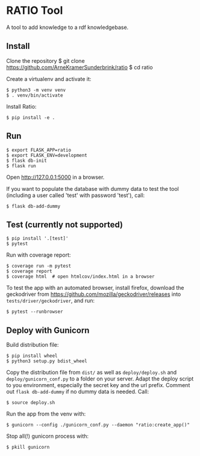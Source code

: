 RATIO Tool
======

A tool to add knowledge to a rdf knowledgebase.


Install
-------

Clone the repository
    $ git clone https://github.com/ArneKramerSunderbrink/ratio
    $ cd ratio

Create a virtualenv and activate it:

    $ python3 -m venv venv
    $ . venv/bin/activate

Install Ratio:

    $ pip install -e .


Run
---

    $ export FLASK_APP=ratio
    $ export FLASK_ENV=development
    $ flask db-init
    $ flask run

Open http://127.0.0.1:5000 in a browser.

If you want to populate the database with dummy data to test the tool
(including a user called 'test' with password 'test'), call:

    $ flask db-add-dummy


Test (currently not supported)
----

    $ pip install '.[test]'
    $ pytest

Run with coverage report:

    $ coverage run -m pytest
    $ coverage report
    $ coverage html  # open htmlcov/index.html in a browser

To test the app with an automated browser,
install firefox, download the geckodriver from 
https://github.com/mozilla/geckodriver/releases
into `tests/driver/geckodriver`, and run:

    $ pytest --runbrowser

Deploy with Gunicorn
----

Build distribution file:

    $ pip install wheel
    $ python3 setup.py bdist_wheel

Copy the distribution file from `dist/` as well as `deploy/deploy.sh` and
`deploy/gunicorn_conf.py` to a folder on your server.
Adapt the deploy script to you environment, especially the secret key and the url prefix.
Comment out `flask db-add-dummy` if no dummy data is needed.
Call:

    $ source deploy.sh
    
Run the app from the venv with:

    $ gunicorn --config ./gunicorn_conf.py --daemon "ratio:create_app()"

Stop all(!) gunicorn process with:

    $ pkill gunicorn
